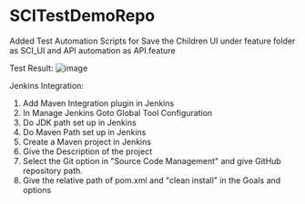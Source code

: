 # SCITestDemoRepo
Added Test Automation Scripts for Save the Children UI under feature folder as SCI_UI
and API automation as API.feature

Test Result:
![image](https://user-images.githubusercontent.com/59469693/139433599-605f8f8f-ee93-4d50-8cce-cf0fe71b4077.png)

Jenkins Integration:

1. Add Maven Integration plugin in Jenkins
2. In Manage Jenkins Goto Global Tool Configuration
3. Do JDK path set up in Jenkins
4. Do Maven Path set up in Jenkins
5. Create a Maven project in Jenkins
6. Give the Description of the project
7. Select the Git option in "Source Code Management" and give GitHub repository path.
8. Give the relative path of pom.xml and "clean install" in the Goals and options
